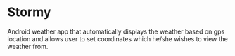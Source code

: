 # Stormy
Android weather app that automatically displays the weather based on gps location and allows user to set coordinates which he/she wishes to view the weather from.
